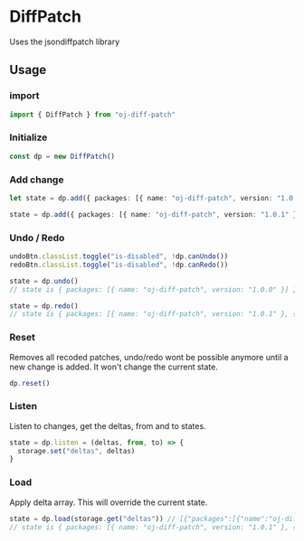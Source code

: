 # DiffPatch
Uses the jsondiffpatch library

## Usage

### import
```typescript
import { DiffPatch } from "oj-diff-patch"
```

### Initialize
```typescript
const dp = new DiffPatch()
```

### Add change
```typescript
let state = dp.add({ packages: [{ name: "oj-diff-patch", version: "1.0.0" }] })
```

```typescript
state = dp.add({ packages: [{ name: "oj-diff-patch", version: "1.0.1" }, { name: "oj-store", version: "1.0.0" }] })
```

### Undo / Redo
```typescript
undoBtn.classList.toggle("is-disabled", !dp.canUndo())
redoBtn.classList.toggle("is-disabled", !dp.canRedo())
```
```typescript
state = dp.undo()
// state is { packages: [{ name: "oj-diff-patch", version: "1.0.0" }] }
```
```typescript
state = dp.redo()
// state is { packages: [{ name: "oj-diff-patch", version: "1.0.1" }, { name: "oj-store", version: "1.0.0" }] }
```

### Reset
Removes all recoded patches, undo/redo wont be possible anymore until a new change is added.
It won't change the current state.

```typescript
dp.reset()
```

### Listen
Listen to changes, get the deltas, from and to states.

```typescript
state = dp.listen = (deltas, from, to) => {
  storage.set("deltas", deltas)
}
```

### Load
Apply delta array. 
This will override the current state.

```typescript
state = dp.load(storage.get("deltas")) // [{"packages":[{"name":"oj-diff-patch","version":"1.0.0"}]},{"packages":{"0":{"version":["1.0.0","1.0.1"]},"1":[{"name":"oj-store","version":"1.0.0"}],"_t":"a"}}]
// state is { packages: [{ name: "oj-diff-patch", version: "1.0.1" }, { name: "oj-store", version: "1.0.0" }] }
```